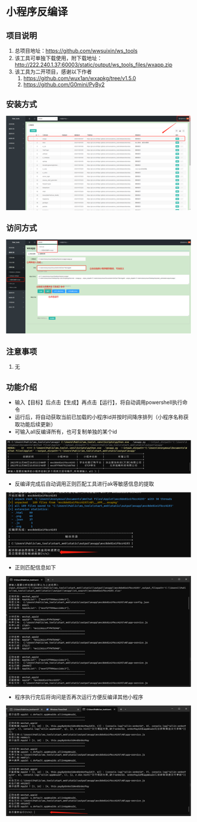 # 小程序反编译
## 项目说明
1. 总项目地址：https://github.com/wwsuixin/ws_tools
2. 该工具可单独下载使用，附下载地址：http://222.240.1.37:60003/static/output/ws_tools_files/wxapp.zip
4. 该工具为二开项目，感谢以下作者
	1. https://github.com/wux1an/wxapkg/tree/v1.5.0
	2. https://github.com/G0mini/PyBy2

## 安装方式

![](https://raw.githubusercontent.com/wwsuixin/images/main/202311112108192.png)

## 访问方式

![](https://raw.githubusercontent.com/wwsuixin/images/main/202311112108193.png)




## 注意事项

1.  无

## 功能介绍

-   输入【目标】后点击【生成】再点击【运行】，将自动调用powershell执行命令
- 运行后，将自动获取当前已加载的小程序id并按时间降序排列（小程序名称获取功能后续更新）
- 可输入all反编译所有，也可复制单独的某个id

![](https://raw.githubusercontent.com/wwsuixin/images/main/202311112108194.png)

- 反编译完成后自动调用正则匹配工具进行ak等敏感信息的提取

![](https://raw.githubusercontent.com/wwsuixin/images/main/202311112108195.png)

- 正则匹配信息如下

![](https://raw.githubusercontent.com/wwsuixin/images/main/202311112108196.png)


- 程序执行完后将询问是否再次运行方便反编译其他小程序

![](https://raw.githubusercontent.com/wwsuixin/images/main/202311112108197.png)
